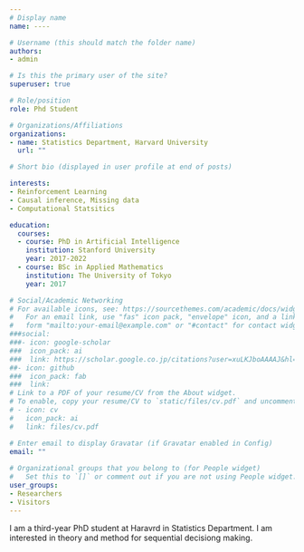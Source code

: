 ```yaml
---
# Display name
name: ----

# Username (this should match the folder name)
authors:
- admin

# Is this the primary user of the site?
superuser: true

# Role/position
role: Phd Student

# Organizations/Affiliations
organizations:
- name: Statistics Department, Harvard University
  url: ""

# Short bio (displayed in user profile at end of posts)

interests:
- Reinforcement Learning
- Causal inference, Missing data
- Computational Statsitics

education:
  courses:
  - course: PhD in Artificial Intelligence
    institution: Stanford University
    year: 2017-2022
  - course: BSc in Applied Mathematics
    institution: The University of Tokyo
    year: 2017

# Social/Academic Networking
# For available icons, see: https://sourcethemes.com/academic/docs/widgets/#icons
#   For an email link, use "fas" icon pack, "envelope" icon, and a link in the
#   form "mailto:your-email@example.com" or "#contact" for contact widget.
###social:
###- icon: google-scholar
###  icon_pack: ai
###  link: https://scholar.google.co.jp/citations?user=xuLKJboAAAAJ&hl=en
##- icon: github
###  icon_pack: fab
###  link: 
# Link to a PDF of your resume/CV from the About widget.
# To enable, copy your resume/CV to `static/files/cv.pdf` and uncomment the lines below.  
# - icon: cv
#   icon_pack: ai
#   link: files/cv.pdf

# Enter email to display Gravatar (if Gravatar enabled in Config)
email: ""
  
# Organizational groups that you belong to (for People widget)
#   Set this to `[]` or comment out if you are not using People widget.  
user_groups:
- Researchers
- Visitors
---
```


I am a third-year PhD student at Haravrd in Statistics Department. I am interested in theory and method for sequential decisiong making. 